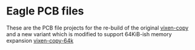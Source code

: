 Eagle PCB files
===============

These are the PCB file projects for the re-build of the original [vixen-copy](./vixen-copy/) and a new variant which is modified to support 64KiB-ish memory expansion [vixen-copy-64k](./vixen-copy-64ki)
